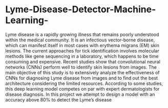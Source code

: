 # Lyme-Disease-Detector-Machine-Learning-

Lyme disease is a rapidly growing illness that remains poorly understood within the medical community. It is an infectious vector-borne disease, which can manifest itself in most cases with erythema migrans (EM) skin lesions. The current approaches for tick identification involves molecular methods like gene sequencing in a laboratory, which happens to be time consuming and expensive. Recent studies show that convolutional neural networks (CNNs) perform well to identify skin lesions from images. The main objective of this study is to extensively analyze the effectiveness of CNNs for diagnosing Lyme disease from images and to find out the best architecture considering the limited resources. According to some studies, this deep learning model competes on par with expert dermatologists for disease diagnosis.
In this project we attempt to design a model with an accuracy above 80% to detect the Lyme’s disease
